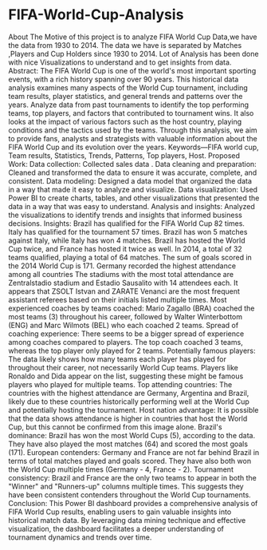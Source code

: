 # FIFA-World-Cup-Analysis
About The Motive of this project is to analyze FIFA World Cup Data,we have the data from 1930 to 2014. The data we have is separated by Matches ,Players and Cup Holders since 1930 to 2014. Lot of Analysis has been done with nice Visualizations to understand and to get insights from data.
Abstract:
The FIFA World Cup is one of the world's most important sporting events, with a rich history spanning over 90 years. This historical data analysis examines many aspects of the World Cup tournament, including team results, player statistics, and general trends and patterns over the years. Analyze data from past tournaments to identify the top performing teams, top players, and factors that contributed to tournament wins. It also looks at the impact of various factors such as the host country, playing conditions and the tactics used by the teams. Through this analysis, we aim to provide fans, analysts and strategists with valuable information about the FIFA World Cup and its evolution over the years. Keywords—FIFA world cup, Team results, Statistics, Trends, Patterns, Top players, Host.
Proposed Work:
Data collection: Collected sales data .
Data cleaning and preparation: Cleaned and transformed the data to ensure it was accurate, complete, and consistent.
Data modeling: Designed a data model that organized the data in a way that made it easy to analyze and visualize.
Data visualization: Used Power BI to create charts, tables, and other visualizations that presented the data in a way that was easy to understand.
Analysis and insights: Analyzed the visualizations to identify trends and insights that informed business decisions.
Insights:
Brazil has qualified for the FIFA World Cup 82 times.
Italy has qualified for the tournament 57 times.
 Brazil has won 5 matches against Italy, while Italy has won 4 matches.
 Brazil has hosted the World Cup twice, and France has hosted it twice as well.
In 2014, a total of 32 teams qualified, playing a total of 64 matches.
The sum of goals scored in the 2014 World Cup is 171.
 Germany recorded the highest attendance among all countries
The stadiums with the most total attendance are Zentralstadio stadium and Estadio Sausalito with 14 attendees each.
It appears that ZSOLT Istvan and ZARATE Venanci are the most frequent assistant referees based on their initials listed multiple times.
Most experienced coaches by teams coached: Mario Zagallo (BRA) coached the most teams (3) throughout his career, followed by Walter Winterbottom (ENG) and Marc Wilmots (BEL) who each coached 2 teams.
Spread of coaching experience: There seems to be a bigger spread of experience among coaches compared to players. The top coach coached 3 teams, whereas the top player only played for 2 teams.
Potentially famous players: The data likely shows how many teams each player has played for throughout their career, not necessarily World Cup teams. Players like Ronaldo and Dida appear on the list, suggesting these might be famous players who played for multiple teams.
Top attending countries: The countries with the highest attendance are Germany, Argentina and Brazil, likely due to these countries historically performing well at the World Cup and potentially hosting the tournament.
Host nation advantage: It is possible that the data shows attendance is higher in countries that host the World Cup, but this cannot be confirmed from this image alone.
Brazil's dominance: Brazil has won the most World Cups (5), according to the data. They have also played the most matches (64) and scored the most goals (171).
European contenders: Germany and France are not far behind Brazil in terms of total matches played and goals scored. They have also both won the World Cup multiple times (Germany - 4, France - 2).
Tournament consistency: Brazil and France are the only two teams to appear in both the "Winner" and "Runners-up" columns multiple times. This suggests they have been consistent contenders throughout the World Cup tournaments.
Conclusion:
This Power BI dashboard provides a comprehensive analysis of FIFA World Cup results, enabling users to gain valuable insights into historical match data. By leveraging data mining technique and effective visualization, the dashboard facilitates a deeper understanding of tournament dynamics and trends over time.
